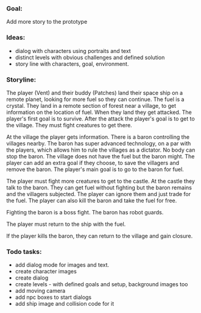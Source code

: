 
### Goal:
Add more story to the prototype

### Ideas:
 * dialog with characters using portraits and text 
 * distinct levels with obvious challenges and defined solution
 * story line with characters, goal, environment.

### Storyline:
The player (Vent) and their buddy (Patches) land their space ship on a remote planet, looking for more fuel so they can continue. The fuel is a crystal. They land in a remote section of forest near a village, to get information on the location of fuel. When they land they get attacked. The player's first goal is to survive. After the attack the player's goal is to get to 
the village. They must fight creatures to get there. 

At the village the player gets information. There is a baron controlling the villages nearby. The baron has super advanced technology, on a par with the players, which allows him to rule the villages as a dictator. No body can stop the baron. The village does not have the fuel but the baron might. The player can add an extra goal if they choose, to save the villagers and remove the baron. The player's main goal is to go to the baron for fuel.

The player must fight more creatures to get to the castle. At the castle they talk to the baron. They can get fuel without fighting but the baron remains and the villagers subjected. The player can ignore them and just trade for the fuel. The player can also kill the baron and take the fuel for free.

Fighting the baron is a boss fight. The baron has robot guards. 

The player must return to the ship with the fuel.

If the player kills the baron, they can return to the village and gain closure.

### Todo tasks:
 * add dialog mode for images and text.
 * create character images
 * create dialog
 * create levels - with defined goals and setup, background images too
 * add moving camera
 * add npc boxes to start dialogs
 * add ship image and collision code for it



